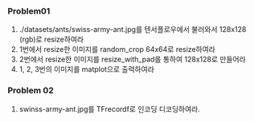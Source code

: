 ### Problem01

1. ./datasets/ants/swiss-army-ant.jpg를 텐서플로우에서 불러와서 128x128 (rgb)로 resize하여라
2. 1번에서 resize한 이미지를 random_crop 64x64로 resize하여라 
3. 2번에서 resize한 이미지를 resize_with_pad를 통하여 128x128로 만들어라
4. 1, 2, 3번의 이미지를 matplot으로 출력하여라



### Problem 02

1. swinss-army-ant.jpg를 TFrecordf로 인코딩 디코딩하여라.